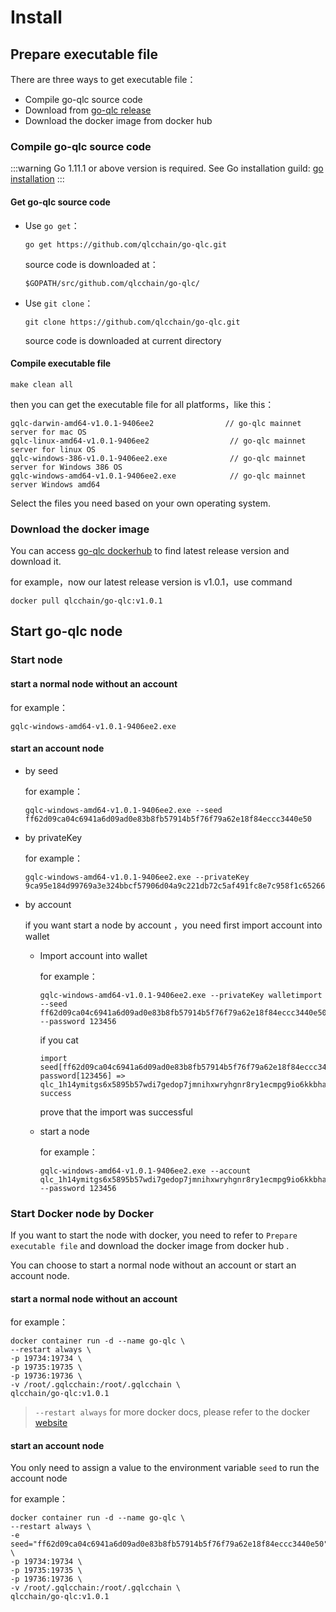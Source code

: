 # Install

## Prepare  executable file

There are three ways to get  executable file：

- Compile go-qlc  source code
- Download from [go-qlc release](<https://github.com/qlcchain/go-qlc/releases>)	
- Download the docker image from docker hub

### Compile go-qlc  source code

:::warning
Go 1.11.1 or above version is required. See Go installation guild: [go installation](https://golang.org/doc/install)
:::

#### Get go-qlc source code

- Use `go get`：

  ```shell
  go get https://github.com/qlcchain/go-qlc.git
  ```

  source code is downloaded at：

  ```shell
  $GOPATH/src/github.com/qlcchain/go-qlc/
  ```

  

- Use `git clone`：

  ```shell
  git clone https://github.com/qlcchain/go-qlc.git
  ```

  source code is downloaded at current directory

#### Compile executable file

```shellthen you can get the executable file for all platforms，like this：
make clean all
```

then you can get the executable file for all platforms，like this：

```shell
gqlc-darwin-amd64-v1.0.1-9406ee2			    // go-qlc mainnet server for mac OS
gqlc-linux-amd64-v1.0.1-9406ee2                  // go-qlc mainnet server for linux OS
gqlc-windows-386-v1.0.1-9406ee2.exe              // go-qlc mainnet server for Windows 386 OS
gqlc-windows-amd64-v1.0.1-9406ee2.exe            // go-qlc mainnet server Windows amd64
```

Select the files you need based on your own operating system.

### Download the docker image

You can access [go-qlc dockerhub](<https://hub.docker.com/r/qlcchain/go-qlc/tags>) to find  latest release version and download it.

for example，now our latest release version is v1.0.1，use command

```shell
docker pull qlcchain/go-qlc:v1.0.1
```



## Start go-qlc node

### Start node

#### start a normal node without an account

for example：

```shell
gqlc-windows-amd64-v1.0.1-9406ee2.exe
```

#### start an account node

- by seed

  for example：

  ```shell
  gqlc-windows-amd64-v1.0.1-9406ee2.exe --seed ff62d09ca04c6941a6d09ad0e83b8fb57914b5f76f79a62e18f84eccc3440e50
  ```

- by privateKey

  for example：

  ```shell
  gqlc-windows-amd64-v1.0.1-9406ee2.exe --privateKey 9ca95e184d99769a3e324bbcf57906d04a9c221db72c5af491fc8e7c958f1c6526691fd4b19f28cf279f188769c672cdde577c8360498083da653e02b53f5a8a
  ```

- by account

  if you want start a node by account ，you need first import account into wallet

  - Import account into wallet

    for example：

    ```shell
    gqlc-windows-amd64-v1.0.1-9406ee2.exe --privateKey walletimport --seed ff62d09ca04c6941a6d09ad0e83b8fb57914b5f76f79a62e18f84eccc3440e50 --password 123456
    ```

    if you cat

    ```shell
    import seed[ff62d09ca04c6941a6d09ad0e83b8fb57914b5f76f79a62e18f84eccc3440e50] password[123456] => qlc_1h14ymitgs6x5895b57wdi7gedop7jmnihxwryhgnr8ry1ecmpg9io6kkbha success
    ```

    prove that the import was successful

  - start a node

    for example：

    ```shell
    gqlc-windows-amd64-v1.0.1-9406ee2.exe --account qlc_1h14ymitgs6x5895b57wdi7gedop7jmnihxwryhgnr8ry1ecmpg9io6kkbha --password 123456
    ```



### Start  Docker  node by Docker  

If you want to start the node with docker, you need to refer to `Prepare  executable file` and download the docker image from docker hub .

You can choose to start a normal node without an account or start an account node.

#### start a normal node without an account

for example：

```shell
docker container run -d --name go-qlc \
--restart always \
-p 19734:19734 \
-p 19735:19735 \
-p 19736:19736 \
-v /root/.gqlcchain:/root/.gqlcchain \
qlcchain/go-qlc:v1.0.1

```

> `--restart always` for more docker docs, please refer to the docker [website](<https://docs.docker.com/>)

#### start an account node

You only need to assign a value to the environment variable `seed` to run the account node

for example：

```shell
docker container run -d --name go-qlc \
--restart always \
-e seed="ff62d09ca04c6941a6d09ad0e83b8fb57914b5f76f79a62e18f84eccc3440e50" \
-p 19734:19734 \
-p 19735:19735 \
-p 19736:19736 \
-v /root/.gqlcchain:/root/.gqlcchain \
qlcchain/go-qlc:v1.0.1

```



